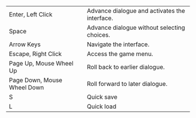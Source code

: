 |  |  |
--- | ---
Enter, Left Click | Advance dialogue and activates the interface.
Space | Advance dialogue without selecting choices.
Arrow Keys | Navigate the interface.
Escape, Right Click | Access the game menu.
Page Up, Mouse Wheel Up | Roll back to earlier dialogue.
Page Down, Mouse Wheel Down | Roll forward to later dialogue.
S | Quick save
L | Quick load
